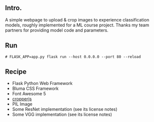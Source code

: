 ## Intro.

A simple webpage to upload & crop images to experience classification models,
roughly implemented for a ML course project.
Thanks my team partners for providing model code and parameters.

## Run

```
# FLASK_APP=app.py flask run --host 0.0.0.0 --port 80 --reload
```

## Recipe

- Flask Python Web Framework
- Bluma CSS Framework
- Font Awesome 5
- [cropperjs](https://github.com/fengyuanchen/cropperjs)
- PIL Image
- Some ResNet implementation (see its license notes)
- Some VGG implementation (see its license notes)

